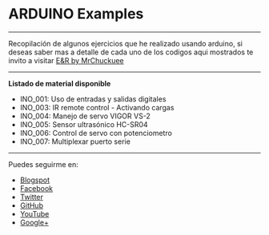 # ARDUINO Examples
***
Recopilación de algunos ejercicios que he realizado usando arduino, si deseas saber mas a detalle de cada uno de los codigos aqui mostrados te invito a visitar [E&R by MrChuckuee](http://mrchunckuee.blogspot.mx/p/arduino.html)
***
**Listado de material disponible**
- INO_001: Uso de entradas y salidas digitales
- INO_003: IR remote control - Activando cargas
- INO_004: Manejo de servo VIGOR VS-2
- INO_005: Sensor ultrasónico HC-SR04
- INO_006: Control de servo con potenciometro
- INO_007: Multiplexar puerto serie

***
Puedes seguirme en:
- [Blogspot](http://mrchunckuee.blogspot.com)
- [Facebook](https://www.facebook.com/ElectronicayRobotica)
- [Twitter](https://twitter.com/MrChunckuee)
- [GitHub](https://github.com/MrChunckuee)
- [YouTube](https://www.youtube.com/user/mrchunckueepsr)
- [Google+](https://plus.google.com/u/0/+PedroSanchez-MrChunckuee)
